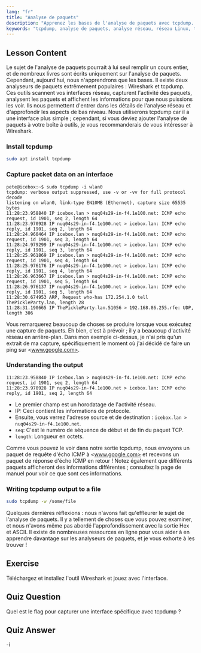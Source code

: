 ```yaml
---
lang: "fr"
title: "Analyse de paquets"
description: "Apprenez les bases de l'analyse de paquets avec tcpdump. Comprenez le trafic réseau, capturez des données et interprétez la sortie avec ce guide Linux pour débutants."
keywords: "tcpdump, analyse de paquets, analyse réseau, réseau Linux, tutoriel débutant, Wireshark, commandes Linux, trafic réseau"
---
```


## Lesson Content

Le sujet de l'analyse de paquets pourrait à lui seul remplir un cours entier, et de nombreux livres sont écrits uniquement sur l'analyse de paquets. Cependant, aujourd'hui, nous n'apprendrons que les bases. Il existe deux analyseurs de paquets extrêmement populaires : Wireshark et tcpdump. Ces outils scannent vos interfaces réseau, capturent l'activité des paquets, analysent les paquets et affichent les informations pour que nous puissions les voir. Ils nous permettent d'entrer dans les détails de l'analyse réseau et d'approfondir les aspects de bas niveau. Nous utiliserons tcpdump car il a une interface plus simple ; cependant, si vous deviez ajouter l'analyse de paquets à votre boîte à outils, je vous recommanderais de vous intéresser à Wireshark.

### Install tcpdump

```bash
sudo apt install tcpdump
```

### Capture packet data on an interface

```plaintext
pete@icebox:~$ sudo tcpdump -i wlan0
tcpdump: verbose output suppressed, use -v or -vv for full protocol decode
listening on wlan0, link-type EN10MB (Ethernet), capture size 65535 bytes
11:28:23.958840 IP icebox.lan > nuq04s29-in-f4.1e100.net: ICMP echo request, id 1901, seq 2, length 64
11:28:23.970928 IP nuq04s29-in-f4.1e100.net > icebox.lan: ICMP echo reply, id 1901, seq 2, length 64
11:28:24.960464 IP icebox.lan > nuq04s29-in-f4.1e100.net: ICMP echo request, id 1901, seq 3, length 64
11:28:24.979299 IP nuq04s29-in-f4.1e100.net > icebox.lan: ICMP echo reply, id 1901, seq 3, length 64
11:28:25.961869 IP icebox.lan > nuq04s29-in-f4.1e100.net: ICMP echo request, id 1901, seq 4, length 64
11:28:25.976176 IP nuq04s29-in-f4.1e100.net > icebox.lan: ICMP echo reply, id 1901, seq 4, length 64
11:28:26.963667 IP icebox.lan > nuq04s29-in-f4.1e100.net: ICMP echo request, id 1901, seq 5, length 64
11:28:26.976137 IP nuq04s29-in-f4.1e100.net > icebox.lan: ICMP echo reply, id 1901, seq 5, length 64
11:28:30.674953 ARP, Request who-has 172.254.1.0 tell ThePickleParty.lan, length 28
11:28:31.190665 IP ThePickleParty.lan.51056 > 192.168.86.255.rfe: UDP, length 306
```

Vous remarquerez beaucoup de choses se produire lorsque vous exécutez une capture de paquets. Eh bien, c'est à prévoir ; il y a beaucoup d'activité réseau en arrière-plan. Dans mon exemple ci-dessus, je n'ai pris qu'un extrait de ma capture, spécifiquement le moment où j'ai décidé de faire un ping sur <www.google.com>.

### Understanding the output

```plaintext
11:28:23.958840 IP icebox.lan > nuq04s29-in-f4.1e100.net: ICMP echo request, id 1901, seq 2, length 64
11:28:23.970928 IP nuq04s29-in-f4.1e100.net > icebox.lan: ICMP echo reply, id 1901, seq 2, length 64
```

- Le premier champ est un horodatage de l'activité réseau.
- IP: Ceci contient les informations de protocole.
- Ensuite, vous verrez l'adresse source et de destination : `icebox.lan > nuq04s29-in-f4.1e100.net`.
- `seq`: C'est le numéro de séquence de début et de fin du paquet TCP.
- `length`: Longueur en octets.

Comme vous pouvez le voir dans notre sortie tcpdump, nous envoyons un paquet de requête d'écho ICMP à <www.google.com> et recevons un paquet de réponse d'écho ICMP en retour ! Notez également que différents paquets afficheront des informations différentes ; consultez la page de manuel pour voir ce que sont ces informations.

### Writing tcpdump output to a file

```bash
sudo tcpdump -w /some/file
```

Quelques dernières réflexions : nous n'avons fait qu'effleurer le sujet de l'analyse de paquets. Il y a tellement de choses que vous pouvez examiner, et nous n'avons même pas abordé l'approfondissement avec la sortie Hex et ASCII. Il existe de nombreuses ressources en ligne pour vous aider à en apprendre davantage sur les analyseurs de paquets, et je vous exhorte à les trouver !

## Exercise

Téléchargez et installez l'outil Wireshark et jouez avec l'interface.

## Quiz Question

Quel est le flag pour capturer une interface spécifique avec tcpdump ?

## Quiz Answer

-i
